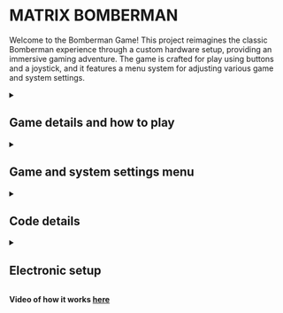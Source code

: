 # __MATRIX BOMBERMAN__ <br>

Welcome to the Bomberman Game! This project reimagines the classic Bomberman experience through a custom hardware setup, providing an immersive gaming adventure. The game is crafted for play using buttons and a joystick, and it features a menu system for adjusting various game and system settings.




<details>
  <summary><h2>Game details and how to play</h2></summary>
In this section, you'll find game details on how to play MATRIX BOMBERMAN. Understand the basic rules, controls, and how to strategically place bombs in the timeless Bomberman style.
  
 * __GAME OBJECTIVE__
   
      The goal of the game is to destroy all the walls, strategically placing bombs so that the player does not lose his life.

 * __PLAYER__
   
      In this dynamic gaming experience, players are easily identifiable by their distinctive slow blinking. Tha player can navigate thorugh spaces without walls. Despite their inability to pass through walls, players possess the power to destroy them using two distinct types of bombs. The small bomb is deployable at any time, while the large bomb becomes available only after reaching a specific score. Both bombs are visually marked by a rapid blink, signaling their impending explosion.

  * __MAP__
    
      At the start of each new game, the game map undergoes a dynamic transformation. Walls are randomly positioned, creating a unique and challenging environment. Walls can be categorized into two types: those susceptible to both bomb types, easily identified by their steady appearance, and those exclusively destructible by the large bomb, distinguished by an intense, rapid blink.

  * __BOMBS__
    
      The primary objective is to strategically demolish all walls by placing bombs. The arsenal includes a small bomb, deployable at the player's discretion, and a large bomb, unlocked only after achieving a specific score. Both bombs are visually marked by a rapid blink.

  * __CONTROLS__
    
      Player movements are seamlessly controlled through a joystick, providing precision in navigating the game environment. The small bomb can be activated with a press of the joystick button, while the large bomb requires a deliberate press of a separate, dedicated button.

  * __AUDIO__
    
      Throughout the game, players are accompanied by specific sounds that enhance the gaming experience. These sounds, representative of in-game actions, can be customized to personal preference, allowing players to toggle them on or off in the settings under the sound-specific option.
  
  
  
</details>

<details>
<summary><h2>Game and system settings menu</h2>
</summary>

    - Main Menu has three options:
        Start Game -> starts the game
        Settings -> enters Sub Menu
        About -> gives relevant info about the game
    - Sub Menu has the following option
        Matrix Brightness
        LCD Brightness
        Best Scores
        Reset Scores
        Sound
        Back to Main Menu

</details>

<details>

<summary><h2>Code details</h2></summary>
   
  The following libraries have been used:

     "LiquidCrystal.h"

     "LedControl.h" 

     "EEPROM.h"
  
__More about the code here [here](https://github.com/andreeadv/Matrix-Project/blob/master/matrix_project.ino)__

</details>
<details>
<summary><h2>Electronic setup</h2></summary>

![matrix_project](https://github.com/andreeadv/Matrix-Project/assets/91892810/6178fe89-f66c-4572-bbac-e93569046246)

</details>


__Video of how it works [here](https://youtube.com/shorts/eV0GxsFZj0g?feature=share)__


